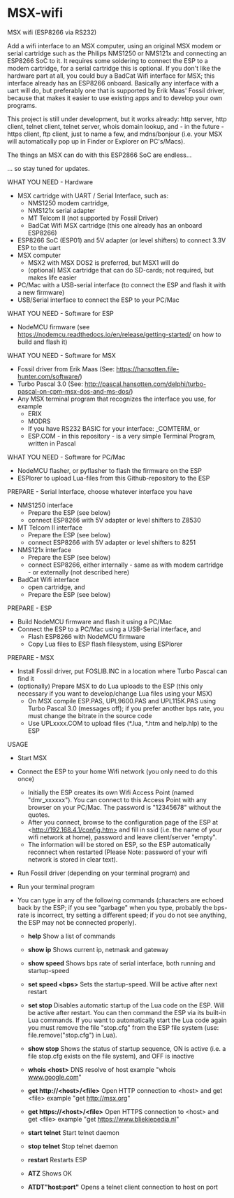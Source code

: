 # MSX-wifi
MSX wifi (ESP8266 via RS232)

Add a wifi interface to an MSX computer, using an original MSX modem or serial cartridge such as the Philips NMS1250 or NMS121x and connecting an ESP8266 SoC to it. It requires some soldering to connect the ESP to a modem cartridge, for a serial cartridge this is optional. If you don't like the hardware part at all, you could buy a BadCat Wifi interface for MSX; this interface already has an ESP8266 onboard. Basically any interface with a uart will do, but preferably one that is supported by Erik Maas' Fossil driver, because that makes it easier to use existing apps and to develop your own programs.

This project is still under development, but it works already: http server, http client, telnet client, telnet server, whois domain lookup, and - in the future - https client, ftp client, just to name a few, and mdns/bonjour (i.e. your MSX will automatically pop up in Finder or Explorer on PC's/Macs).

The things an MSX can do with this ESP2866 SoC are endless... 

... so stay tuned for updates.

WHAT YOU NEED - Hardware
- MSX cartridge with UART / Serial Interface, such as:
  - NMS1250 modem cartridge, 
  - NMS121x serial adapter
  - MT Telcom II (not supported by Fossil Driver)
  - BadCat Wifi MSX cartridge (this one already has an onboard ESP8266)
- ESP8266 SoC (ESP01) and 5V adapter (or level shifters) to connect 3.3V ESP to the uart
- MSX computer
  - MSX2 with MSX DOS2 is preferred, but MSX1 will do 
  - (optional) MSX cartridge that can do SD-cards; not required, but makes life easier
- PC/Mac with a USB-serial interface (to connect the ESP and flash it with a new firmware)
- USB/Serial interface to connect the ESP to your PC/Mac

WHAT YOU NEED - Software for ESP
- NodeMCU firmware (see https://nodemcu.readthedocs.io/en/release/getting-started/ on how to build and flash it)

WHAT YOU NEED - Software for MSX
- Fossil driver from Erik Maas (See: https://hansotten.file-hunter.com/software/)
- Turbo Pascal 3.0 (See: http://pascal.hansotten.com/delphi/turbo-pascal-on-cpm-msx-dos-and-ms-dos/)
- Any MSX terminal program that recognizes the interface you use, for example
  - ERIX
  - MODRS
  - If you have RS232 BASIC for your interface: _COMTERM, or
  - ESP.COM - in this repository - is a very simple Terminal Program, written in Pascal

WHAT YOU NEED - Software for PC/Mac
- NodeMCU flasher, or pyflasher to flash the firmware on the ESP
- ESPlorer to upload Lua-files from this Github-repository to the ESP 
 
PREPARE - Serial Interface, choose whatever interface you have
- NMS1250 interface
  - Prepare the ESP (see below)
  - connect ESP8266 with 5V adapter or level shifters to Z8530
- MT Telcom II interface
  - Prepare the ESP (see below)
  - connect ESP8266 with 5V adapter or level shifters to 8251
- NMS121x interface
  - Prepare the ESP (see below)
  - connect ESP8266, either internally - same as with modem cartridge - or externally (not described here)
- BadCat Wifi interface
  - open cartridge, and
  - Prepare the ESP (see below) 

PREPARE - ESP
- Build NodeMCU firmware and flash it using a PC/Mac
- Connect the ESP to a PC/Mac using a USB-Serial interface, and
  - Flash ESP8266 with NodeMCU firmware
  - Copy Lua files to ESP flash filesystem, using ESPlorer

PREPARE - MSX
- Install Fossil driver, put FOSLIB.INC in a location where Turbo Pascal can find it
- (optionally) Prepare MSX to do Lua uploads to the ESP (this only necessary if you want to develop/change Lua files using your MSX)
  - On MSX compile ESP.PAS, UPL9600.PAS and UPL115K.PAS using Turbo Pascal 3.0 (messages off); if you prefer another bps rate, you must change the bitrate in the source code
  - Use UPLxxxx.COM to upload files (*.lua, *.htm and help.hlp) to the ESP

USAGE
- Start MSX

- Connect the ESP to your home Wifi network (you only need to do this once)
  - Initially the ESP creates its own Wifi Access Point (named "dmr_xxxxxx"). You can connect to this Access Point with any browser on your PC/Mac. The password is "12345678" without the quotes. 
  - After you connect, browse to the configuration page of the ESP at \<http://192.168.4.1/config.htm> and fill in ssid (i.e. the name of your wifi network at home), password and leave client/server "empty".
  - The information will be stored on ESP, so the ESP automatically reconnect when restarted (Please Note: password of your wifi network is stored in clear text).
  
- Run Fossil driver (depending on your terminal program) and 
- Run your terminal program

- You can type in any of the following commands (characters are echoed back by the ESP; if you see "garbage" when you type, probably the bps-rate is incorrect, try setting a different speed; if you do not see anything, the ESP may not be connected properly).

  - <b>help</b>
    Show a list of commands
    
  - <b>show ip</b>
    Shows current ip, netmask and gateway
  
  - <b>show speed</b>
    Shows bps rate of serial interface, both running and startup-speed
    
  - <b>set speed \<bps\></b>
    Sets the startup-speed. Will be active after next restart

  - <b>set stop</b>
    Disables automatic startup of the Lua code on the ESP. Will be active after restart. You can then command the ESP via its built-in Lua commands. If you want to automatically start the Lua code again you must remove the file "stop.cfg" from the ESP file system (use: file.remove("stop.cfg") in Lua).
  
  - <b>show stop</b>
    Shows the status of startup sequence, ON is active (i.e. a file stop.cfg exists on the file system), and OFF is inactive

  - <b>whois \<host\></b>
    DNS resolve of host
    example "whois www.google.com"
  
  - <b>get http://\<host\>/\<file\></b>
    Open HTTP connection to \<host\> and get \<file\>
    example "get http://msx.org"
   
  - <b>get https://\<host\>/\<file\></b>
    Open HTTPS connection to \<host\> and get \<file\>
    example "get https://www.bliekiepedia.nl"
   
  - <b>start telnet</b>
    Start telnet daemon

  - <b>stop telnet</b>
    Stop telnet daemon

  - <b>restart</b>
    Restarts ESP

  - <b>ATZ</b>
    Shows OK

  - <b>ATDT"host:port"</b>
    Opens a telnet client connection to host on port
